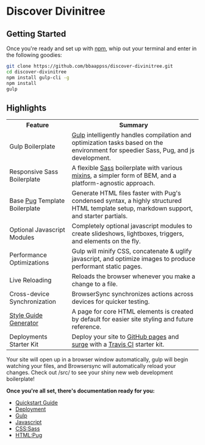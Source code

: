 # Discover Divinitree

## Getting Started

Once you're ready and set up with [npm](https://nodejs.org/en/), whip out your terminal and enter in the following goodies:

```sh
git clone https://github.com/bbaappss/discover-divinitree.git
cd discover-divinitree
npm install gulp-cli -g
npm install
gulp
```


## Highlights

<table>
  <tr>
    <th>Feature</th>
    <th>Summary</th>
  </tr>
  <tr>
    <td>Gulp Boilerplate</td>
    <td><a href="http://gulpjs.com/">Gulp</a> intelligently handles compilation and optimization tasks based on the environment for speedier Sass, Pug, and js development.</td>
  </tr>
  <tr>
    <td>Responsive Sass Boilerplate</td>
    <td>A flexible <a href="http://sass-lang.com/">Sass</a> boilerplate with various <a href="https://github.com/mimoduo/mimogear/tree/master/src/sass/utilities">mixins</a>, a simpler form of BEM, and a platform-agnostic approach.</td>
  </tr>
  <tr>
    <td>Base <a href="https://pugjs.org/api/getting-started.html">Pug</a> Template Boilerplate</td>
    <td>Generate HTML files faster with Pug's condensed syntax, a highly structured HTML template setup, markdown support, and starter partials.</td>
  </tr>
  <tr>
    <td>Optional Javascript Modules</td>
    <td>Completely optional javascript modules to create slideshows, lightboxes, triggers, and elements on the fly.</td>
  </tr>
  <tr>
    <td>Performance Optimizations</td>
    <td>Gulp will minify CSS, concatenate & uglify javascript, and optimize images to produce performant static pages.</td>
  </tr>
  <tr>
    <td>Live Reloading</td>
    <td>Reloads the browser whenever you make a change to a file.</td>
  </tr>
  <tr>
    <td>Cross-device Synchronization</td>
    <td>BrowserSync synchronizes actions across devices for quicker testing.</td>
  </tr>
  <tr>
    <td><a href="http://mimoduo.github.io/mimogear/style-guide.html">Style Guide Generator</a></td>
    <td>A page for core HTML elements is created by default for easier site styling and future reference.</td>
  </tr>
  <tr>
    <td>Deployments Starter Kit</td>
    <td>Deploy your site to <a href="https://pages.github.com/">GitHub pages</a> and <a href="https://surge.sh/">surge</a> with a <a href="https://travis-ci.org/">Travis CI</a> starter kit.</td>
  </tr>
</table>


Your site will open up in a browser window automatically, gulp will begin watching your files, and Browsersync will automatically reload your changes. Check out /src/ to see your shiny new web development boilerplate!

**Once you're all set, there's documentation ready for you:**

* [Quickstart Guide](https://github.com/mimoduo/mimogear/tree/master/docs)
* [Deployment](https://github.com/mimoduo/mimogear/tree/master/docs/deployment)
* [Gulp](https://github.com/mimoduo/mimogear/tree/master/docs/gulp)
* [Javascript](https://github.com/mimoduo/mimogear/tree/master/docs/javascript)
* [CSS:Sass](https://github.com/mimoduo/mimogear/tree/master/docs/sass)
* [HTML:Pug](https://github.com/mimoduo/mimogear/tree/master/docs/pug)
